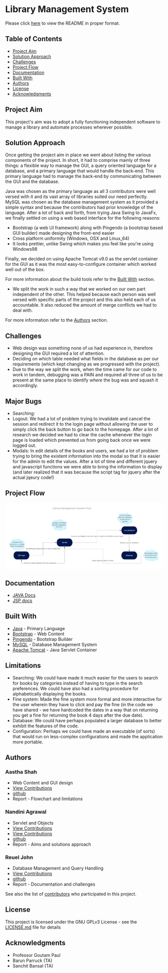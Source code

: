 # Library Management System
Please click [here](https://cs207-ap.github.io/Library-Management-system/) to view the README in proper format.

## Table of Contents

* [Project Aim](#project-aim)
* [Solution Approach](#solution-approach)
* [Challenges](#challenges)
* [Project Flow](#project-flow)
* [Documentation](#documentation)
* [Built With](#built-with)
* [Authors](#authors)
* [License](#license)
* [Acknowledgments](#acknowledgments)

## Project Aim 
This project's aim was to adopt a fully functioning independent software to manage a library and automate processes wherever possible.

## Solution Approach
Once getting the project aim in place we went about listing the various components of the project. In short, it had to comprise mainly of three things: a flexible way to manage the GUI, a query oriented language for a database, and a primary language that would handle the back-end. This primary language had to manage the back-end by communicating between the GUI and the database.

Java was chosen as the primary language as all 3 contributors were well versed with it and its vast array of libraries suited our need perfectly.
MySQL was chosen as the database management system as it provided a simple syntax and because the contributors  had prior knowledge of the language.
After a lot of back and forth, from trying Java Swing to JavaFx, we finally settled on using a web based interface for the following reasons:

* Bootstrap (a web UI framework) along with Pingendo (a bootstrap based GUI builder) made designing the front-end easier
* Cross platform uniformity (Windows, OSX and Linux\_64)
* It looks prettier, unlike Swing which makes you feel like you're using Windows98

Finally, we decided on using Apache Tomcat v9.0 as the servlet container for the GUI as it was the most easy-to-configure container which worked well out of the box.

For more information about the build tools refer to the [Built With](#built-with) section.

* We split the work in such a way that we worked on our own part independent of the other. This helped because each person was well versed with specific parts of the project and this also held each of us accountable. It also reduced the amount of merge conflicts we had to deal with.

For more information refer to the [Authors](#authors) section.

## Challenges

* Web design was something none of us had experience in, therefore designing the GUI required a lot of attention.
* Deciding on which table needed what fields in the database as per our requirements (which kept changing as we progressed with the project).
* Due to the way we split the work, when the time came for our code to work in tandem, debugging was a PAIN and required all three of us to be present at the same place to identify *where* the bug was and squash it accordingly.

## Major Bugs

* Searching: 
* Logout: We had a lot of problem trying to invalidate and cancel the session and redirect it to the login page without allowing the user to simply click the back button to go back to the homepage. After a lot of research we decided we had to clear the cache whenever the login page is loaded which prevented us from going back once we were logged out.
* Modals: In edit details of the books and users, we had a lot of problem trying to bring the existent information into the modal so that it is easier for the admin to edit the values. After a lot of time and different jquery and javascript functions we were able to bring the information to display (and later realized that it was because the script tag for jquery after the actual jqeury code!)

## Project Flow

![flow](/docs/flow.png)

## Documentation
* [JAVA Docs](http://htmlpreview.github.com/?https://github.com/CS207-AP/Library-Management-system/blob/master/docs/overview-summary.html)
* [JSP docs](http://htmlpreview.github.com/?https://github.com/CS207-AP/Library-Management-system/blob/master/docs/jspDoc.html)

## Built With

* [Java](https://www.oracle.com/technetwork/java/javase/downloads/jre8-downloads-2133155.html) - Primary Language
* [Bootstrap](http://getbootstrap.com/) - Web Content 
* [Pingendo](https://pingendo.com/) - Bootstrap Builder 
* [MySQL](https://www.mysql.com/) - Database Management System
* [Apache Tomcat](https://tomcat.apache.org/download-90.cgi) - Java Servlet Container

## Limitations

* Searching: We could have made it much easier for the users to search for books by categories instead of having to type in the search preferences. We could have also had a sorting procedure for alphabetically displaying the books.
* Fine system: Made the fine system more formal and more interactive for the user wherein they have to click and pay the fine (in the code we have shared - we have hardcoded the dates in a way that on returning you get a fine for returning the book 4 days after the due date).
* Database: We could have perhaps populated a larger database to better exhibit the features of the code.
* Configuration: Perhaps we could have made an executable (of sorts) that would run on less-complex configurations and made the application more portable. 

## Authors

### Aastha Shah 
* Web Content and GUI design
* [View Contributions](https://github.com/CS207-AP/Library-Management-system/tree/master/WebContent)
* [github](https://github.com/aastha-shah)
* Report - Flowchart and limitations

### Nandini Agrawal
* Servlet and Objects
* [View Contributions](https://github.com/CS207-AP/Library-Management-system/tree/master/src/servlet)
* [View Contributions](https://github.com/CS207-AP/Library-Management-system/tree/master/src/objects)
* [github](https://github.com/Nandini18)
* Report - Aims and solutions approach 

### Reuel John 
* Database Management and Query Handling
* [View Contributions](https://github.com/CS207-AP/Library-Management-system/tree/master/src/dao)
* [github](https://github.com/mojoman11)
* Report - Documentation and challenges

See also the list of [contributors](https://github.com/CS207-AP/Library-Management-system/graphs/contributors) who participated in this project.

## License

This project is licensed under the GNU GPLv3 License - see the [LICENSE.md](LICENSE.md) file for details

## Acknowledgments

* Professor Goutam Paul
* Barun Parruck (TA)
* Sanchit Bansal (TA)


